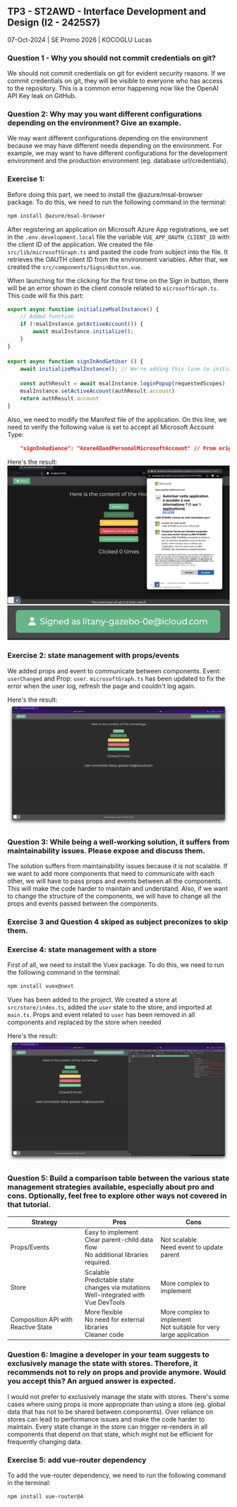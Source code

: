 ## TP3 - ST2AWD - Interface Development and Design (I2 - 2425S7)

07-Oct-2024 | SE Promo 2026 | KOCOGLU Lucas


### Question 1 -  Why you should not commit credentials on git?

We should not commit credentials on git for evident security reasons.
If we commit credentials on git, they will be visible to everyone who has access to the repository.
This is a common error happening now like the OpenAI API Key leak on GitHub.

### Question 2: Why may you want different configurations depending on the environment? Give an example.

We may want different configurations depending on the environment because we may have different needs depending on the environment.
For example, we may want to have different configurations for the development environment and the production environment (eg. database url/credentials).

### Exercise 1: 

Before doing this part, we need to install the @azure/msal-browser package. To do this, we need to run the following command in the terminal:

```bash
npm install @azure/msal-browser
```

After registering an application on Microsoft Azure App registrations, we set in the `.env.development.local` file the variable `VUE_APP_OAUTH_CLIENT_ID` with the client ID of the application.
We created the file `src/lib/microsoftGraph.ts` and pasted the code from subject into the file. It retrieves the OAUTH client ID from the environment variables.
After that, we created the `src/components/SigninButton.vue`.

When launching for the clicking for the first time on the Sign in button, there will be an error shown in the client console related to `microsoftGraph.ts`. This code will fix this part:
```typescript
export async function initializeMsalInstance() {
    // Added function
    if (!msalInstance.getActiveAccount()) {
        await msalInstance.initialize();
    }
}

export async function signInAndGetUser () {
    await initializeMsalInstance(); // We're adding this line to initialize the msalInstance

    const authResult = await msalInstance.loginPopup(requestedScopes)
    msalInstance.setActiveAccount(authResult.account)
    return authResult.account
}
```

Also, we need to modify the Manifest file of the application. On this line, we need to verify the following value is set to accept all Microsoft Account Type:
```json
	"signInAudience": "AzureADandPersonalMicrosoftAccount" // From originaly "PersonalMicrosoftAccount"
```

Here's the result:
![Login page from Microsoft MAS](https://raw.githubusercontent.com/LucasKoc/TP4-ST2AWD/refs/heads/main/Ressources/Screenshot%202024-10-08%20at%2017.01.27.png "Our login page")
![Logged as](https://raw.githubusercontent.com/LucasKoc/TP4-ST2AWD/refs/heads/main/Ressources/Screenshot%202024-10-08%20at%2017.12.00.png "Logged as user")

### Exercise 2: state management with props/events

We added props and event to communicate between components. Event: `userChanged`  and Prop: `user`.
`microsoftGraph.ts` has been updated to fix the error when the user log, refresh the page and couldn't log again.

Here's the result:
![Logged as](https://raw.githubusercontent.com/LucasKoc/TP4-ST2AWD/refs/heads/main/Ressources/Screenshot%202024-10-15%20at%2021.36.18.png "Logged as user")

### Question 3: While being a well-working solution, it suffers from maintainability issues. Please expose and discuss them.

The solution suffers from maintainability issues because it is not scalable.
If we want to add more components that need to communicate with each other, we will have to pass props and events between all the components.
This will make the code harder to maintain and understand.
Also, if we want to change the structure of the components, we will have to change all the props and events passed between the components.

### Exercise 3 and Question 4 skiped as subject preconizes to skip them.

### Exercise 4: state management with a store

First of all, we need to install the Vuex package. To do this, we need to run the following command in the terminal:

```bash
npm install vuex@next
```

Vuex has been added to the project. We created a store at `src/store/index.ts`, added the `user` state to the store, and imported at `main.ts`.
Props and event related to `user` has been removed in all components and replaced by the store when needed

Here's the result:
![Logged as](https://raw.githubusercontent.com/LucasKoc/TP4-ST2AWD/refs/heads/main/Ressources/Screenshot%202024-10-15%20at%2022.36.55.png "Logged as user from store")

### Question 5: Build a comparison table between the various state management strategies available, especially about pro and cons. Optionally, feel free to explore other ways not covered in that tutorial.

| Strategy                            | Pros                                                                                        | Cons                                                                  |
|-------------------------------------|---------------------------------------------------------------------------------------------|-----------------------------------------------------------------------|
| Props/Events                        | Easy to implement<br/>Clear parent-child data flow<br/>No additional libraries required.    | Not scalable<br/>Need event to update parent                          |
| Store                               | Scalable<br/>Predictable state changes via mutations<br/> Well-integrated with Vue DevTools | More complex to implement                                             |
| Composition API with Reactive State | More flexible<br/>No need for external libraries<br/>Cleaner code                           | More complex to implement<br/>Not suitable for very large application |

### Question 6: Imagine a developer in your team suggests to exclusively manage the state with stores. Therefore, it recommends not to rely on props and provide anymore. Would you accept this? An argued answer is expected.

I would not prefer to exclusively manage the state with stores. There's some cases where using props is more appropriate than using a store (eg. global data that has not to be shared between components).
Over reliance on stores can lead to performance issues and make the code harder to maintain. Every state change in the store can trigger re-renders in all components that depend on that state, which might not be efficient for frequently changing data.

### Exercise 5: add vue-router dependency

To add the vue-router dependency, we need to run the following command in the terminal:

```bash
npm install vue-router@4
```

